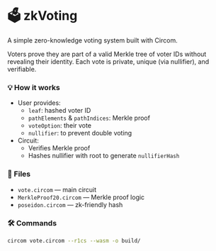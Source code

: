 # 🗳️ zkVoting

A simple zero-knowledge voting system built with Circom.

Voters prove they are part of a valid Merkle tree of voter IDs without revealing their identity. Each vote is private, unique (via nullifier), and verifiable.

### 💡 How it works
- User provides:
  - `leaf`: hashed voter ID
  - `pathElements` & `pathIndices`: Merkle proof
  - `voteOption`: their vote
  - `nullifier`: to prevent double voting
- Circuit:
  - Verifies Merkle proof
  - Hashes nullifier with root to generate `nullifierHash`

### 📁 Files
- `vote.circom` — main circuit
- `MerkleProof20.circom` — Merkle proof logic
- `poseidon.circom` — zk-friendly hash

### 🛠️ Commands
```bash
circom vote.circom --r1cs --wasm -o build/
